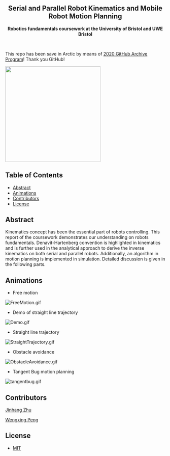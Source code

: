 <h2 align="center">Serial and Parallel Robot Kinematics and Mobile Robot Motion Planning</h2>
<p align="center"><b>Robotics fundamentals coursework at the University of Bristol and UWE Bristol</b></p>

<br>

This repo has been save in Arctic by means of [2020 GitHub Archive Program](https://archiveprogram.github.com/)! Thank you GitHub!

<img src="https://user-images.githubusercontent.com/45664104/87842336-be878b80-c8a3-11ea-8610-97df6af821ea.png" width=300>


<h2>Table of Contents</h2>
<!-- TOC -->

- [Abstract](#abstract)
- [Animations](#animations)
- [Contributors](#contributors)
- [License](#license)

<!-- /TOC -->


## Abstract

Kinematics concept has been the essential part of robots controlling. This report of the coursework demonstrates our understanding on robots fundamentals. Denavit-Hartenberg convention is highlighted in kinematics and is further used in the analytical approach to derive the inverse kinematics on both serial and parallel robots. Additionally, an algorithm in motion planning is implemented in simulation. Detailed discussion is given in the following parts.

## Animations

- Free motion

![FreeMotion.gif](https://i.loli.net/2019/12/12/3DkBoHf5Xvy8Tih.gif)

- Demo of straight line trajectory

![Demo.gif](https://i.loli.net/2019/12/12/olvb5t1EmenNIWG.gif)

- Straight line trajectory

![StraightTrajectory.gif](https://i.loli.net/2019/12/12/QH4OkUiJxonrv6F.gif)

- Obstacle avoidance

![ObstacleAvoidance.gif](https://i.loli.net/2019/12/12/Ouem3GIiE7RWJpF.gif)

- Tangent Bug motion planning

![tangentbug.gif](https://i.loli.net/2019/12/12/EGiyncH5ljA3Q6B.gif)

## Contributors

[Jinhang Zhu](https://github.com/JinhangZhu)

[Wengxing Peng](https://github.com/WenxingPeng)

## License

- [MIT](https://opensource.org/licenses/MIT)
